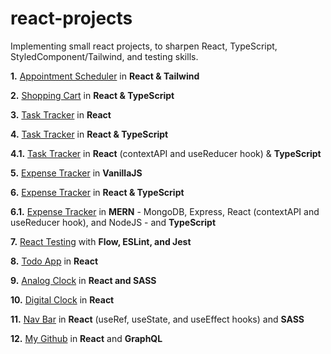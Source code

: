 # react-projects

Implementing small react projects, to sharpen React, TypeScript, StyledComponent/Tailwind, and testing skills.

**1.** [Appointment Scheduler](https://github.com/whoinlee/stretchDaily30_reactJS/tree/main/p01_appointment-scheduler) in **React & Tailwind**

**2.** [Shopping Cart](https://github.com/whoinlee/stretchDaily30_reactJS/tree/main/p02_shopping-cart) in **React & TypeScript**

**3.** [Task Tracker](https://github.com/whoinlee/stretchDaily30_reactJS/tree/main/p03_task-tracker-react) in **React**

**4.** [Task Tracker](https://github.com/whoinlee/stretchDaily30_reactJS/tree/main/p04_task-tracker-reactType) in **React & TypeScript**

**4.1.** [Task Tracker](https://github.com/whoinlee/taskTracker_ReactType) in **React** (contextAPI and useReducer hook) & **TypeScript**

**5.** [Expense Tracker](https://github.com/whoinlee/stretchDaily30_reactJS/tree/main/p05_expense-tracker-vanillaJS) in **VanillaJS**

**6.** [Expense Tracker](https://github.com/whoinlee/stretchDaily30_reactJS/tree/main/p06_expense-tracker-reactType) in **React & TypeScript**

**6.1.** [Expense Tracker](https://github.com/whoinlee/expenseTracker_MERN) in **MERN** - MongoDB, Express, React (contextAPI and useReducer hook), and NodeJS - and **TypeScript**

**7.** [React Testing](https://github.com/whoinlee/stretchDaily30_reactJS/tree/main/p07_reactTesting) with **Flow, ESLint, and Jest**

**8.** [Todo App](https://github.com/whoinlee/stretchDaily30_reactJS/tree/main/p08_todo) in **React**

**9.** [Analog Clock](https://github.com/whoinlee/stretchDaily30_reactJS/tree/main/p09_analog-clock) in **React and SASS**

**10.** [Digital Clock](https://github.com/whoinlee/stretchDaily30_reactJS/tree/main/p10_digital-clock) in **React**

**11.** [Nav Bar](https://github.com/whoinlee/stretchDaily30_reactJS/tree/main/p11_navbar) in **React** (useRef, useState, and useEffect hooks) and **SASS**

**12.** [My Github](https://github.com/whoinlee/myGitHub_ReactGraphQL) in **React** and **GraphQL**
